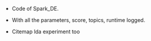 - Code of Spark_DE.
- With all the parameters, score, topics, runtime logged.


- Citemap lda experiment too
